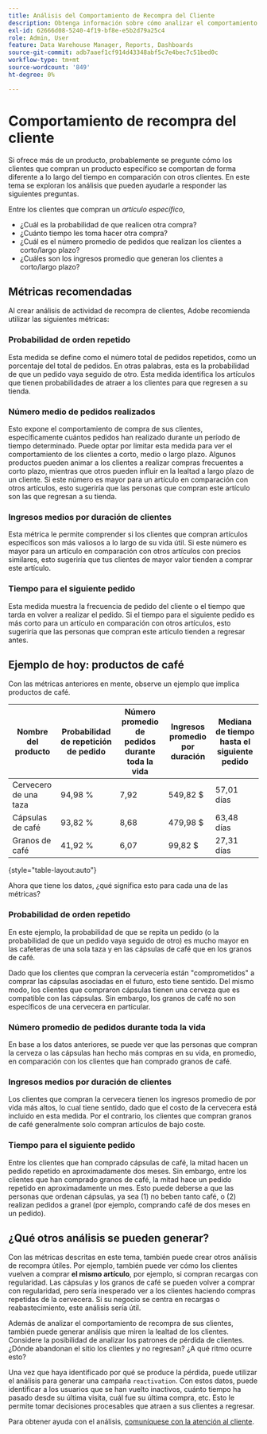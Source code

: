 ```yaml
---
title: Análisis del Comportamiento de Recompra del Cliente
description: Obtenga información sobre cómo analizar el comportamiento de las devoluciones de clientes.
exl-id: 62666d08-5240-4f19-bf8e-e5b2d79a25c4
role: Admin, User
feature: Data Warehouse Manager, Reports, Dashboards
source-git-commit: adb7aaef1cf914d43348abf5c7e4bec7c51bed0c
workflow-type: tm+mt
source-wordcount: '849'
ht-degree: 0%

---
```


# Comportamiento de recompra del cliente

Si ofrece más de un producto, probablemente se pregunte cómo los clientes que compran un producto específico se comportan de forma diferente a lo largo del tiempo en comparación con otros clientes. En este tema se exploran los análisis que pueden ayudarle a responder las siguientes preguntas.

Entre los clientes que compran un *artículo específico*,

* ¿Cuál es la probabilidad de que realicen otra compra?
* ¿Cuánto tiempo les toma hacer otra compra?
* ¿Cuál es el número promedio de pedidos que realizan los clientes a corto/largo plazo?
* ¿Cuáles son los ingresos promedio que generan los clientes a corto/largo plazo?

## Métricas recomendadas

Al crear análisis de actividad de recompra de clientes, Adobe recomienda utilizar las siguientes métricas:

### Probabilidad de orden repetido

Esta medida se define como el número total de pedidos repetidos, como un porcentaje del total de pedidos. En otras palabras, esta es la probabilidad de que un pedido vaya seguido de otro. Esta medida identifica los artículos que tienen probabilidades de atraer a los clientes para que regresen a su tienda.

### Número medio de pedidos realizados

Esto expone el comportamiento de compra de sus clientes, específicamente cuántos pedidos han realizado durante un período de tiempo determinado. Puede optar por limitar esta medida para ver el comportamiento de los clientes a corto, medio o largo plazo. Algunos productos pueden animar a los clientes a realizar compras frecuentes a corto plazo, mientras que otros pueden influir en la lealtad a largo plazo de un cliente. Si este número es mayor para un artículo en comparación con otros artículos, esto sugeriría que las personas que compran este artículo son las que regresan a su tienda.

### Ingresos medios por duración de clientes

Esta métrica le permite comprender si los clientes que compran artículos específicos son más valiosos a lo largo de su vida útil. Si este número es mayor para un artículo en comparación con otros artículos con precios similares, esto sugeriría que tus clientes de mayor valor tienden a comprar este artículo.

### Tiempo para el siguiente pedido

Esta medida muestra la frecuencia de pedido del cliente o el tiempo que tarda en volver a realizar el pedido. Si el tiempo para el siguiente pedido es más corto para un artículo en comparación con otros artículos, esto sugeriría que las personas que compran este artículo tienden a regresar antes.

## Ejemplo de hoy: productos de café

Con las métricas anteriores en mente, observe un ejemplo que implica productos de café.

| **Nombre del producto** | **Probabilidad de repetición de pedido** | **Número promedio de pedidos durante toda la vida** | **Ingresos promedio por duración** | **Mediana de tiempo hasta el siguiente pedido** |
|-----|-----|-----|-----|-----|
| Cervecero de una taza | 94,98 % | 7,92 | 549,82 $ | 57,01 días |
| Cápsulas de café | 93,82 % | 8,68 | 479,98 $ | 63,48 días |
| Granos de café | 41,92 % | 6,07 | 99,82 $ | 27,31 días |

{style="table-layout:auto"}

Ahora que tiene los datos, ¿qué significa esto para cada una de las métricas?

### Probabilidad de orden repetido

En este ejemplo, la probabilidad de que se repita un pedido (o la probabilidad de que un pedido vaya seguido de otro) es mucho mayor en las cafeteras de una sola taza y en las cápsulas de café que en los granos de café.

Dado que los clientes que compran la cervecería están &quot;comprometidos&quot; a comprar las cápsulas asociadas en el futuro, esto tiene sentido. Del mismo modo, los clientes que compraron cápsulas tienen una cerveza que es compatible con las cápsulas. Sin embargo, los granos de café no son específicos de una cervecera en particular.

### Número promedio de pedidos durante toda la vida

En base a los datos anteriores, se puede ver que las personas que compran la cerveza o las cápsulas han hecho más compras en su vida, en promedio, en comparación con los clientes que han comprado granos de café.

### Ingresos medios por duración de clientes

Los clientes que compran la cervecera tienen los ingresos promedio de por vida más altos, lo cual tiene sentido, dado que el costo de la cervecera está incluido en esta medida. Por el contrario, los clientes que compran granos de café generalmente solo compran artículos de bajo coste.

### Tiempo para el siguiente pedido

Entre los clientes que han comprado cápsulas de café, la mitad hacen un pedido repetido en aproximadamente dos meses. Sin embargo, entre los clientes que han comprado granos de café, la mitad hace un pedido repetido en aproximadamente un mes. Esto puede deberse a que las personas que ordenan cápsulas, ya sea (1) no beben tanto café, o (2) realizan pedidos a granel (por ejemplo, comprando café de dos meses en un pedido).

## ¿Qué otros análisis se pueden generar?

Con las métricas descritas en este tema, también puede crear otros análisis de recompra útiles. Por ejemplo, también puede ver cómo los clientes vuelven a comprar **el mismo artículo**, por ejemplo, si compran recargas con regularidad. Las cápsulas y los granos de café se pueden volver a comprar con regularidad, pero sería inesperado ver a los clientes haciendo compras repetidas de la cervecera. Si su negocio se centra en recargas o reabastecimiento, este análisis sería útil.

Además de analizar el comportamiento de recompra de sus clientes, también puede generar análisis que miren la lealtad de los clientes. Considere la posibilidad de analizar los patrones de pérdida de clientes. ¿Dónde abandonan el sitio los clientes y no regresan? ¿A qué ritmo ocurre esto?

Una vez que haya identificado por qué se produce la pérdida, puede utilizar el análisis para generar una campaña `reactivation`. Con estos datos, puede identificar a los usuarios que se han vuelto inactivos, cuánto tiempo ha pasado desde su última visita, cuál fue su última compra, etc. Esto le permite tomar decisiones procesables que atraen a sus clientes a regresar.

Para obtener ayuda con el análisis, [comuníquese con la atención al cliente](https://experienceleague.adobe.com/docs/commerce-knowledge-base/kb/troubleshooting/miscellaneous/mbi-service-policies.html?lang=es).
